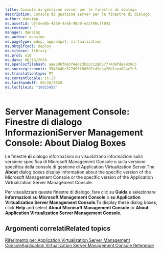 ```yaml
---
title: Console di gestione server per le finestre di dialogo
description: Console di gestione server per le finestre di dialogo
author: dansimp
ms.assetid: b5fdee0b-4269-4a48-98a0-ed3f06cff041
ms.reviewer: ''
manager: dansimp
ms.author: dansimp
ms.pagetype: mdop, appcompat, virtualization
ms.mktglfcycl: deploy
ms.sitesec: library
ms.prod: w10
ms.date: 06/16/2016
ms.openlocfilehash: aae80bf9a5f4e623b03c12ab57774d9fdea939d3
ms.sourcegitcommit: 354664bc527d93f80687cd2eba70d1eea024c7c3
ms.translationtype: MT
ms.contentlocale: it-IT
ms.lasthandoff: 06/26/2020
ms.locfileid: "10815455"
---
```

# <span data-ttu-id="39b47-103">Server Management Console: Finestre di dialogo Informazioni</span><span class="sxs-lookup"><span data-stu-id="39b47-103">Server Management Console: About Dialog Boxes</span></span>


<span data-ttu-id="39b47-104">Le finestre **di** dialogo informazioni su visualizzano informazioni sulla versione specifica di Microsoft Management Console o sulla versione specifica della console di gestione di Application Virtualization Server.</span><span class="sxs-lookup"><span data-stu-id="39b47-104">The **About** dialog boxes display information about the specific version of the Microsoft Management Console or the specific version of the Application Virtualization Server Management Console.</span></span>

<span data-ttu-id="39b47-105">Per visualizzare queste finestre di dialogo, fare clic su **Guida** e selezionare **informazioni su Microsoft Management Console** o **su Application Virtualization Server Management Console**.</span><span class="sxs-lookup"><span data-stu-id="39b47-105">To display these dialog boxes, click **Help** and select **About Microsoft Management Console** or **About Application Virtualization Server Management Console**.</span></span>

## <span data-ttu-id="39b47-106">Argomenti correlati</span><span class="sxs-lookup"><span data-stu-id="39b47-106">Related topics</span></span>


[<span data-ttu-id="39b47-107">Riferimento per Application Virtualization Server Management Console</span><span class="sxs-lookup"><span data-stu-id="39b47-107">Application Virtualization Server Management Console Reference</span></span>](application-virtualization-server-management-console-reference.md)

 

 





